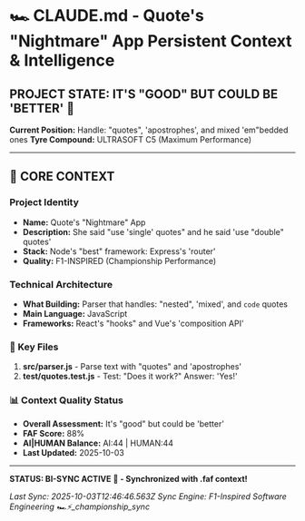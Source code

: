 # 🏎️ CLAUDE.md - Quote's "Nightmare" App Persistent Context & Intelligence

## PROJECT STATE: IT'S "GOOD" BUT COULD BE 'BETTER' 🚀
**Current Position:** Handle: "quotes", 'apostrophes', and mixed 'em"bedded ones
**Tyre Compound:** ULTRASOFT C5 (Maximum Performance)

---

## 🎨 CORE CONTEXT

### Project Identity
- **Name:** Quote's "Nightmare" App
- **Description:** She said "use 'single' quotes" and he said 'use "double" quotes'
- **Stack:** Node's "best" framework: Express's 'router'
- **Quality:** F1-INSPIRED (Championship Performance)

### Technical Architecture
- **What Building:** Parser that handles: "nested", 'mixed', and `code` quotes
- **Main Language:** JavaScript
- **Frameworks:** React's "hooks" and Vue's 'composition API'

### 🔧 Key Files
1. **src/parser.js** - Parse text with "quotes" and 'apostrophes'
2. **test/quotes.test.js** - Test: "Does it work?" Answer: 'Yes!'

### 📊 Context Quality Status
- **Overall Assessment:** It's "good" but could be 'better'
- **FAF Score:** 88%
- **AI|HUMAN Balance:** AI:44 | HUMAN:44
- **Last Updated:** 2025-10-03

---

**STATUS: BI-SYNC ACTIVE 🔗 - Synchronized with .faf context!**

*Last Sync: 2025-10-03T12:46:46.563Z*
*Sync Engine: F1-Inspired Software Engineering*
*🏎️⚡️_championship_sync*
